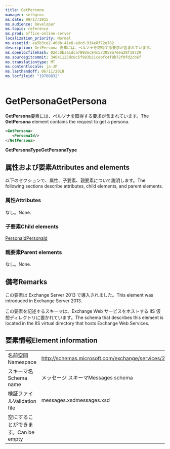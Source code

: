 ```yaml
---
title: GetPersona
manager: sethgros
ms.date: 09/17/2015
ms.audience: Developer
ms.topic: reference
ms.prod: office-online-server
localization_priority: Normal
ms.assetid: ea5b3ce2-40db-41e8-a8cd-934e8f72e782
description: GetPersona 要素には、ペルソナを取得する要求が含まれています。
ms.openlocfilehash: 02dc0baa1dca7892ec84c573058a7eea28f18729
ms.sourcegitcommit: 34041125dc8c5f993b21cebfc4f8b72f0fd2cb6f
ms.translationtype: MT
ms.contentlocale: ja-JP
ms.lasthandoff: 06/11/2018
ms.locfileid: "19760832"
---
```

# <a name="getpersona"></a><span data-ttu-id="2ad67-103">GetPersona</span><span class="sxs-lookup"><span data-stu-id="2ad67-103">GetPersona</span></span>

<span data-ttu-id="2ad67-104">**GetPersona**要素には、ペルソナを取得する要求が含まれています。</span><span class="sxs-lookup"><span data-stu-id="2ad67-104">The **GetPersona** element contains the request to get a persona.</span></span> 
  
```XML
<GetPersona>
   <PersonaId/>
</GetPersona>
```

 <span data-ttu-id="2ad67-105">**GetPersonaType**</span><span class="sxs-lookup"><span data-stu-id="2ad67-105">**GetPersonaType**</span></span>
## <a name="attributes-and-elements"></a><span data-ttu-id="2ad67-106">属性および要素</span><span class="sxs-lookup"><span data-stu-id="2ad67-106">Attributes and elements</span></span>

<span data-ttu-id="2ad67-107">以下のセクションで、属性、子要素、親要素について説明します。</span><span class="sxs-lookup"><span data-stu-id="2ad67-107">The following sections describe attributes, child elements, and parent elements.</span></span>
  
### <a name="attributes"></a><span data-ttu-id="2ad67-108">属性</span><span class="sxs-lookup"><span data-stu-id="2ad67-108">Attributes</span></span>

<span data-ttu-id="2ad67-109">なし。</span><span class="sxs-lookup"><span data-stu-id="2ad67-109">None.</span></span>
  
### <a name="child-elements"></a><span data-ttu-id="2ad67-110">子要素</span><span class="sxs-lookup"><span data-stu-id="2ad67-110">Child elements</span></span>

[<span data-ttu-id="2ad67-111">PersonaId</span><span class="sxs-lookup"><span data-stu-id="2ad67-111">PersonaId</span></span>](personaid.md)
  
### <a name="parent-elements"></a><span data-ttu-id="2ad67-112">親要素</span><span class="sxs-lookup"><span data-stu-id="2ad67-112">Parent elements</span></span>

<span data-ttu-id="2ad67-113">なし。</span><span class="sxs-lookup"><span data-stu-id="2ad67-113">None.</span></span>
  
## <a name="remarks"></a><span data-ttu-id="2ad67-114">備考</span><span class="sxs-lookup"><span data-stu-id="2ad67-114">Remarks</span></span>

<span data-ttu-id="2ad67-115">この要素は Exchange Server 2013 で導入されました。</span><span class="sxs-lookup"><span data-stu-id="2ad67-115">This element was introduced in Exchange Server 2013.</span></span>
  
<span data-ttu-id="2ad67-116">この要素を記述するスキーマは、Exchange Web サービスをホストする IIS 仮想ディレクトリに置かれています。</span><span class="sxs-lookup"><span data-stu-id="2ad67-116">The schema that describes this element is located in the IIS virtual directory that hosts Exchange Web Services.</span></span>
  
## <a name="element-information"></a><span data-ttu-id="2ad67-117">要素情報</span><span class="sxs-lookup"><span data-stu-id="2ad67-117">Element information</span></span>

|||
|:-----|:-----|
|<span data-ttu-id="2ad67-118">名前空間</span><span class="sxs-lookup"><span data-stu-id="2ad67-118">Namespace</span></span>  <br/> |http://schemas.microsoft.com/exchange/services/2006/messages  <br/> |
|<span data-ttu-id="2ad67-119">スキーマ名</span><span class="sxs-lookup"><span data-stu-id="2ad67-119">Schema name</span></span>  <br/> |<span data-ttu-id="2ad67-120">メッセージ スキーマ</span><span class="sxs-lookup"><span data-stu-id="2ad67-120">Messages schema</span></span>  <br/> |
|<span data-ttu-id="2ad67-121">検証ファイル</span><span class="sxs-lookup"><span data-stu-id="2ad67-121">Validation file</span></span>  <br/> |<span data-ttu-id="2ad67-122">messages.xsd</span><span class="sxs-lookup"><span data-stu-id="2ad67-122">messages.xsd</span></span>  <br/> |
|<span data-ttu-id="2ad67-123">空にすることができます。</span><span class="sxs-lookup"><span data-stu-id="2ad67-123">Can be empty</span></span>  <br/> ||
   

